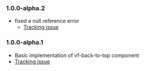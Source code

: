 ### 1.0.0-alpha.2
* fixed a null reference error
  * [Tracking issue](https://github.com/visual-framework/vf-core/issues/1567)

### 1.0.0-alpha.1

* Basic implementation of vf-back-to-top component
* [Tracking issue](https://github.com/visual-framework/vf-core/issues/1483)
